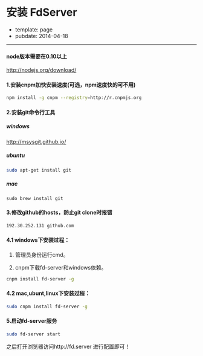 # 安装 FdServer

- template: page
- pubdate: 2014-04-18

-----------

#### node版本需要在0.10以上

http://nodejs.org/download/

#### 1.安装cnpm加快安装速度(可选，npm速度快的可不用)

```bash
npm install -g cnpm --registry=http://r.cnpmjs.org
```

#### 2.安装git命令行工具

##### windows

http://msysgit.github.io/

##### ubuntu

```bash
sudo apt-get install git
```

##### mac

```
sudo brew install git
```

#### 3.修改github的hosts，防止git clone时报错

```bash
192.30.252.131 github.com
```

#### 4.1 windows下安装过程：

1. 管理员身份运行cmd。

2. cnpm下载fd-server和windows依赖。

```bash
cnpm install fd-server -g
```

#### 4.2 mac,ubunt,linux下安装过程：

```bash
sudo cnpm install fd-server -g
```

#### 5.启动fd-server服务

```bash
sudo fd-server start
```

之后打开浏览器访问http://fd.server 进行配置即可！
